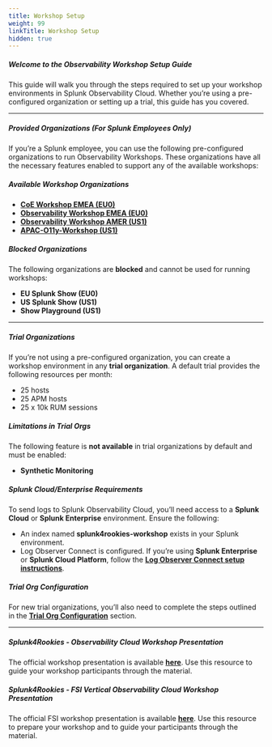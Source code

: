 ```yaml
---
title: Workshop Setup
weight: 99
linkTitle: Workshop Setup
hidden: true
---
```


##### **Welcome to the Observability Workshop Setup Guide**

This guide will walk you through the steps required to set up your workshop environments in Splunk Observability Cloud. Whether you’re using a pre-configured organization or setting up a trial, this guide has you covered.

---

##### **Provided Organizations (For Splunk Employees Only)**

If you’re a Splunk employee, you can use the following pre-configured organizations to run Observability Workshops. These organizations have all the necessary features enabled to support any of the available workshops:

##### **Available Workshop Organizations**

- **[CoE Workshop EMEA (EU0)](https://app.eu0.signalfx.com/#/home/EsGF1sXAEAA)**  
- **[Observability Workshop EMEA (EU0)](https://app.eu0.signalfx.com/#/home/EaJHc4vAEAA)**  
- **[Observability Workshop AMER (US1)](https://app.us1.signalfx.com/#/home/EPNXccRAwAA)**  
- **[APAC-O11y-Workshop (US1)](https://app.us1.signalfx.com/#/home/FA-6LDcA4AA)**  

##### **Blocked Organizations**

The following organizations are **blocked** and cannot be used for running workshops:

- **EU Splunk Show (EU0)**  
- **US Splunk Show (US1)**  
- **Show Playground (US1)**  

---

##### **Trial Organizations**

If you’re not using a pre-configured organization, you can create a workshop environment in any **trial organization**. A default trial provides the following resources per month:

- 25 hosts
- 25 APM hosts
- 25 x 10k RUM sessions

##### **Limitations in Trial Orgs**

The following feature is **not available** in trial organizations by default and must be enabled:

- **Synthetic Monitoring**

##### **Splunk Cloud/Enterprise Requirements**

To send logs to Splunk Observability Cloud, you’ll need access to a **Splunk Cloud** or **Splunk Enterprise** environment. Ensure the following:

- An index named **splunk4rookies-workshop** exists in your Splunk environment.  
- Log Observer Connect is configured. If you’re using **Splunk Enterprise** or **Splunk Cloud Platform**, follow the [**Log Observer Connect setup instructions**](https://help.splunk.com/en/splunk-observability-cloud/manage-data/view-splunk-platform-logs/introduction-to-splunk-log-observer-connect).

##### **Trial Org Configuration**

For new trial organizations, you’ll also need to complete the steps outlined in the [**Trial Org Configuration**](4-org-configuration) section.

---

##### **Splunk4Rookies - Observability Cloud Workshop Presentation**

The official workshop presentation is available [**here**](https://docs.google.com/presentation/d/1EnP-V7mQ6c7w7yPdiiD-4szUR0SZITLFTPniz6yutqk/edit#slide=id.g260cba4d093_0_1533). Use this resource to guide your workshop participants through the material.

##### **Splunk4Rookies - FSI Vertical Observability Cloud Workshop Presentation**

The official FSI workshop presentation is available [**here**](https://docs.google.com/presentation/d/162ucBDaAEuJamtBDYEWe07js0ju4dkxfFdG2uAw0Vwc/edit?usp=sharing). Use this resource to prepare your workshop and to guide your participants through the material.
